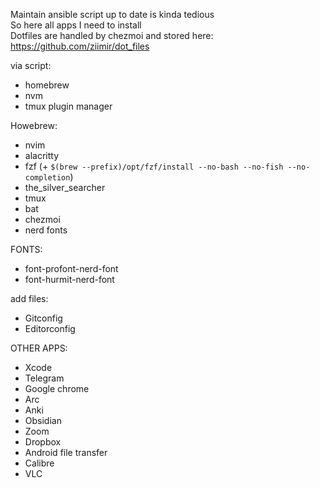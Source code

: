 Maintain ansible script up to date is kinda tedious \
So here all apps I need to install \
Dotfiles are handled by chezmoi and stored here: https://github.com/ziimir/dot_files

via script:
- homebrew
- nvm
- tmux plugin manager

Howebrew:
- nvim
- alacritty
- fzf (+ `$(brew --prefix)/opt/fzf/install --no-bash --no-fish --no-completion`)
- the_silver_searcher
- tmux
- bat
- chezmoi
- nerd fonts

FONTS:
- font-profont-nerd-font
- font-hurmit-nerd-font

add files:
- Gitconfig
- Editorconfig

OTHER APPS:
- Xcode
- Telegram
- Google chrome
- Arc
- Anki
- Obsidian
- Zoom
- Dropbox
- Android file transfer
- Calibre
- VLC

